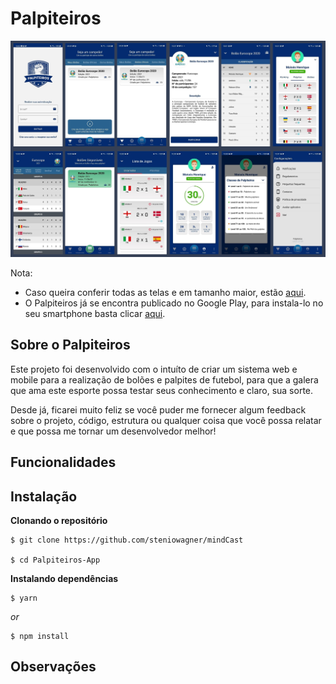 # Palpiteiros

![Palpiteiros-Preview](https://github.com/moizez/Palpiteiros-App/blob/main/preview.jpg?raw=true)

Nota:
- Caso queira conferir todas as telas e em tamanho maior, estão [aqui](https://drive.google.com/drive/folders/1715_nkAI5nedEcOTgZXadY7wjD5tV-Js?usp=sharing). 
- O Palpiteiros já se encontra publicado no Google Play, para instala-lo no seu smartphone basta clicar [aqui](https://play.google.com/store/apps/details?id=com.palpiteiros). 

## Sobre o Palpiteiros
Este projeto foi desenvolvido com o intuíto de criar um sistema web e mobile para a realização de bolões e palpites de futebol, para que a galera que ama este esporte possa testar seus conhecimento e claro, sua sorte.

Desde já, ficarei muito feliz se você puder me fornecer algum feedback sobre o projeto, código, estrutura ou qualquer coisa que você possa relatar e que possa me tornar um desenvolvedor melhor!

## Funcionalidades

## Instalação

**Clonando o repositório**

```
$ git clone https://github.com/steniowagner/mindCast

$ cd Palpiteiros-App
```

**Instalando dependências**

```
$ yarn
```

_or_

```
$ npm install
```
## Observações


